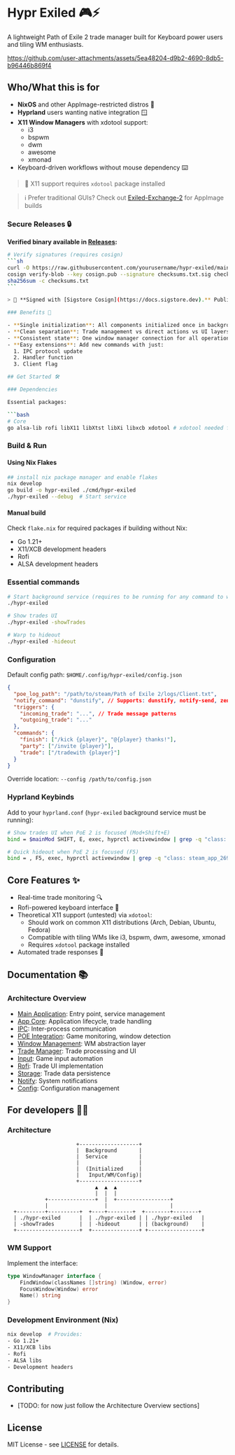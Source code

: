 # Hypr Exiled 🎮⚡

A lightweight Path of Exile 2 trade manager built for Keyboard power users and tiling WM enthusiasts.

https://github.com/user-attachments/assets/5ea48204-d9b2-4690-8db5-b96446b869f4

## Who/What this is for

- **NixOS** and other AppImage-restricted distros 🐧
- **Hyprland** users wanting native integration 🪟
- **X11 Window Managers** with xdotool support:
  - i3
  - bspwm
  - dwm
  - awesome
  - xmonad
- Keyboard-driven workflows without mouse dependency ⌨️

> 📝 X11 support requires `xdotool` package installed

> ℹ️ Prefer traditional GUIs? Check out [Exiled-Exchange-2](https://github.com/Kvan7/Exiled-Exchange-2) for AppImage builds

### Secure Releases 🔒

**Verified binary available in [Releases](https://github.com/gfsd3v/hypr-exiled/releases):**

````bash
# Verify signatures (requires cosign)
```sh
curl -O https://raw.githubusercontent.com/yourusername/hypr-exiled/main/cosign.pub
cosign verify-blob --key cosign.pub --signature checksums.txt.sig checksums.txt
sha256sum -c checksums.txt
```

> 🔐 **Signed with [Sigstore Cosign](https://docs.sigstore.dev).** Public key in repo root.

### Benefits 🚀

- **Single initialization**: All components initialized once in background service
- **Clean separation**: Trade management vs direct actions vs UI layers
- **Consistent state**: One window manager connection for all operations
- **Easy extensions**: Add new commands with just:
  1. IPC protocol update
  2. Handler function
  3. Client flag

## Get Started 🛠️

### Dependencies

Essential packages:

```bash
# Core
go alsa-lib rofi libX11 libXtst libXi libxcb xdotool # xdotool needed for X11 WMs
````

### Build & Run

#### Using Nix Flakes

```bash
## install nix package manager and enable flakes
nix develop
go build -o hypr-exiled ./cmd/hypr-exiled
./hypr-exiled --debug  # Start service
```

#### Manual build

Check `flake.nix` for required packages if building without Nix:

- Go 1.21+
- X11/XCB development headers
- Rofi
- ALSA development headers

### Essential commands

```bash
# Start background service (requires to be running for any command to work)
./hypr-exiled

# Show trades UI
./hypr-exiled -showTrades

# Warp to hideout
./hypr-exiled -hideout
```

### Configuration

Default config path: `$HOME/.config/hypr-exiled/config.json`

```json
{
  "poe_log_path": "/path/to/steam/Path of Exile 2/logs/Client.txt",
  "notify_command": "dunstify", // Supports: dunstify, notify-send, zenity
  "triggers": {
    "incoming_trade": "...", // Trade message patterns
    "outgoing_trade": "..."
  },
  "commands": {
    "finish": ["/kick {player}", "@{player} thanks!"],
    "party": ["/invite {player}"],
    "trade": ["/tradewith {player}"]
  }
}
```

Override location: `--config /path/to/config.json`

### Hyprland Keybinds

Add to your `hyprland.conf` (`hypr-exiled` background service must be running):

```bash
# Show trades UI when PoE 2 is focused (Mod+Shift+E)
bind = $mainMod SHIFT, E, exec, hyprctl activewindow | grep -q "class: steam_app_2694490" && /path/to/binary/hypr-exiled -showTrades

# Quick hideout when PoE 2 is focused (F5)
bind = , F5, exec, hyprctl activewindow | grep -q "class: steam_app_2694490" && /path/to/binary/hypr-exiled -hideout
```

## Core Features ✨

- Real-time trade monitoring 🔍
- Rofi-powered keyboard interface 🎨
- Theoretical X11 support (untested) via `xdotool`:
  - Should work on common X11 distributions (Arch, Debian, Ubuntu, Fedora)
  - Compatible with tiling WMs like i3, bspwm, dwm, awesome, xmonad
  - Requires `xdotool` package installed
- Automated trade responses 🤖

## Documentation 📚

### Architecture Overview

- [Main Application](cmd/hypr-exiled/DOC.MD): Entry point, service management
- [App Core](internal/app/DOC.MD): Application lifecycle, trade handling
- [IPC](internal/ipc/DOC.MD): Inter-process communication
- [POE Integration](internal/poe/DOC.MD): Game monitoring, window detection
- [Window Management](internal/wm/DOC.MD): WM abstraction layer
- [Trade Manager](internal/trade_manager/DOC.MD): Trade processing and UI
- [Input](internal/input/DOC.MD): Game input automation
- [Rofi](internal/rofi/DOC.MD): Trade UI implementation
- [Storage](internal/storage/DOC.MD): Trade data persistence
- [Notify](pkg/notify/DOC.MD): System notifications
- [Config](pkg/config/DOC.MD): Configuration management

## For developers 👩‍💻

### Architecture

```
                      +-------------------+
                      |  Background       |
                      |  Service          |
                      |                   |
                      |  (Initialized     |
                      |   Input/WM/Config)|
                      +-------------------+
                            ▲  ▲  ▲
                            |  |  |
            +---------------+  |  +-----------------+
            |                  |                    |
  +---------+----------+  +----+--------+  +--------+--------+
  | ./hypr-exiled      |  | ./hypr-exiled | | ./hypr-exiled   |
  | -showTrades        |  | -hideout      | | (background)    |
  +--------------------+  +---------------+ +-----------------+
```

### WM Support

Implement the interface:

```go
type WindowManager interface {
    FindWindow(classNames []string) (Window, error)
    FocusWindow(Window) error
    Name() string
}
```

### Development Environment (Nix)

```bash
nix develop  # Provides:
- Go 1.21+
- X11/XCB libs
- Rofi
- ALSA libs
- Development headers
```

## Contributing

- [TODO: for now just follow the Architecture Overview sections]

## License

MIT License - see [LICENSE](LICENSE) for details.
